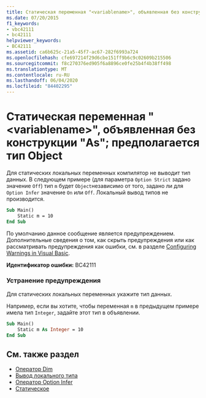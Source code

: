 ```yaml
---
title: Статическая переменная "<variablename>", объявленная без конструкции "As"; предполагается тип Object
ms.date: 07/20/2015
f1_keywords:
- vbc42111
- bc42111
helpviewer_keywords:
- BC42111
ms.assetid: ca6b625c-21a5-45f7-ac67-282f6993a724
ms.openlocfilehash: cfe697214f29d6cbe151ff9b6c9c02609b215506
ms.sourcegitcommit: f8c270376ed905f6a8896ce0fe25b4f4b38ff498
ms.translationtype: MT
ms.contentlocale: ru-RU
ms.lasthandoff: 06/04/2020
ms.locfileid: "84402295"
---
```

# <a name="static-variable-variablename-declared-without-an-as-clause-type-of-object-assumed"></a>Статическая переменная "\<variablename>", объявленная без конструкции "As"; предполагается тип Object

Для статических локальных переменных компилятор не выводит тип данных. В следующем примере (для параметра `Option Strict` задано значение `Off`) тип `m` будет `Object`независимо от того, задано ли для `Option Infer` значение `On` или `Off`. Локальный вывод типов не производится.

```vb
Sub Main()
    Static m = 10
End Sub
```

По умолчанию данное сообщение является предупреждением. Дополнительные сведения о том, как скрыть предупреждения или как рассматривать предупреждения как ошибки, см. в разделе [Configuring Warnings in Visual Basic](/visualstudio/ide/configuring-warnings-in-visual-basic).

**Идентификатор ошибки:** BC42111

### <a name="to-address-this-warning"></a>Устранение предупреждения

Для статических локальных переменных укажите тип данных.

Например, если вы хотите, чтобы переменная `m` в предыдущем примере имела тип `Integer`, задайте этот тип в объявлении.

```vb
Sub Main()
    Static m As Integer = 10
End Sub
```

## <a name="see-also"></a>См. также раздел

- [Оператор Dim](../language-reference/statements/dim-statement.md)
- [Вывод локального типа](../programming-guide/language-features/variables/local-type-inference.md)
- [Оператор Option Infer](../language-reference/statements/option-infer-statement.md)
- [Статическое](../language-reference/modifiers/static.md)
